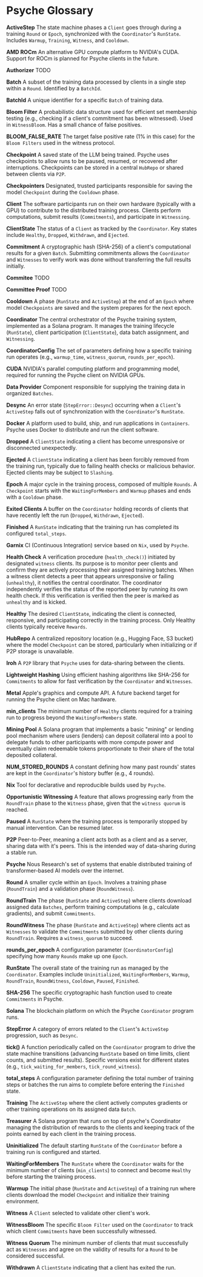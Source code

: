 # Psyche Glossary

**ActiveStep**
The state machine phases a `Client` goes through during a training `Round` or `Epoch`, synchronized with the `Coordinator`'s `RunState`. Includes `Warmup`, `Training`, `Witness`, and `Cooldown`.

**AMD ROCm**
An alternative GPU compute platform to NVIDIA's CUDA. Support for ROCm is planned for Psyche clients in the future.

**Authorizer**
TODO

**Batch**
A subset of the training data processed by clients in a single step within a `Round`. Identified by a `BatchId`.

**BatchId**
A unique identifier for a specific `Batch` of training data.

**Bloom Filter**
A probabilistic data structure used for efficient set membership testing (e.g., checking if a client's commitment has been witnessed). Used in `WitnessBloom`. Has a small chance of false positives.

**BLOOM_FALSE_RATE**
The target false positive rate (1% in this case) for the `Bloom Filters` used in the witness protocol.

**Checkpoint**
A saved state of the LLM being trained. Psyche uses checkpoints to allow runs to be paused, resumed, or recovered after interruptions. Checkpoints can be stored in a central `HubRepo` or shared between clients via `P2P`.

**Checkpointers**
Designated, trusted participants responsible for saving the model `Checkpoint` during the `Cooldown` phase.

**Client**
The software participants run on their own hardware (typically with a GPU) to contribute to the distributed training process. Clients perform computations, submit results (`Commitments`), and participate in `Witnessing`.

**ClientState**
The status of a `Client` as tracked by the `Coordinator`. Key states include `Healthy`, `Dropped`, `Withdrawn`, and `Ejected`.

**Commitment**
A cryptographic hash (SHA-256) of a client's computational results for a given `Batch`. Submitting commitments allows the `Coordinator` and `Witnesses` to verify work was done without transferring the full results initially.

**Commitee**
TODO

**Committee Proof**
TODO

**Cooldown**
A phase (`RunState` and `ActiveStep`) at the end of an `Epoch` where model `Checkpoints` are saved and the system prepares for the next epoch.

**Coordinator**
The central orchestrator of the Psyche training system, implemented as a Solana program. It manages the training lifecycle (`RunState`), client participation (`ClientState`), data batch assignment, and `Witnessing`.

**CoordinatorConfig**
The set of parameters defining how a specific training run operates (e.g., `warmup_time`, `witness_quorum`, `rounds_per_epoch`).

**CUDA**
NVIDIA's parallel computing platform and programming model, required for running the Psyche client on NVIDIA GPUs.

**Data Provider**
Component responsible for supplying the training data in organized `Batches`.

**Desync**
An error state (`StepError::Desync`) occurring when a `Client`'s `ActiveStep` falls out of synchronization with the `Coordinator`'s `RunState`.

**Docker**
A platform used to build, ship, and run applications in `Containers`. Psyche uses Docker to distribute and run the client software.

**Dropped**
A `ClientState` indicating a client has become unresponsive or disconnected unexpectedly.

**Ejected**
A `ClientState` indicating a client has been forcibly removed from the training run, typically due to failing health checks or malicious behavior. Ejected clients may be subject to `Slashing`.

**Epoch**
A major cycle in the training process, composed of multiple `Rounds`. A `Checkpoint` starts with the `WaitingForMembers` and `Warmup` phases and ends with a `Cooldown` phase.

**Exited Clients**
A buffer on the `Coordinator` holding records of clients that have recently left the run (`Dropped`, `Withdrawn`, `Ejected`).

**Finished**
A `RunState` indicating that the training run has completed its configured `total_steps`.

**Garnix**
CI (Continuous Integration) service based on `Nix`, used by `Psyche`.

**Health Check**
A verification procedure (`health_check()`) initiated by designated `witness` clients. Its purpose is to monitor peer clients and confirm they are actively processing their assigned training batches. When a witness client detects a peer that appears unresponsive or failing (`unhealthy`), it notifies the central coordinator. The coordinator independently verifies the status of the reported peer by running its own health check. If this verification is verified then the peer is marked as `unhealthy` and is kicked.

**Healthy**
The desired `ClientState`, indicating the client is connected, responsive, and participating correctly in the training process. Only Healthy clients typically receive `Rewards`.

**HubRepo**
A centralized repository location (e.g., Hugging Face, S3 bucket) where the model `Checkpoint` can be stored, particularly when initializing or if P2P storage is unavailable.

**Iroh**
A `P2P` library that `Psyche` uses for data-sharing between the clients.

**Lightweight Hashing**
Using efficient hashing algorithms like SHA-256 for `Commitments` to allow for fast verification by the `Coordinator` and `Witnesses`.

**Metal**
Apple's graphics and compute API. A future backend target for running the Psyche client on Mac hardware.

**min_clients**
The minimum number of `Healthy` clients required for a training run to progress beyond the `WaitingForMembers` state.

**Mining Pool**
A Solana program that implements a basic "mining" or lending pool mechanism where users (lenders) can deposit collateral into a pool to delegate funds to other participants with more compute power and eventually claim redeemable tokens proportionate to their share of the total deposited collateral.

**NUM_STORED_ROUNDS**
A constant defining how many past rounds' states are kept in the `Coordinator`'s history buffer (e.g., 4 rounds).

**Nix**
Tool for declarative and reproducible builds used by `Psyche`.

**Opportunistic Witnessing**
A feature that allows progressing early from the `RoundTrain` phase to the `Witness` phase, given that the `witness quorum` is reached.

**Paused**
A `RunState` where the training process is temporarily stopped by manual intervention. Can be resumed later.

**P2P**
Peer-to-Peer, meaning a client acts both as a client and as a server, sharing data with it's peers. This is the intended way of data-sharing during a stable run.

**Psyche**
Nous Research's set of systems that enable distributed training of transformer-based AI models over the internet.

**Round**
A smaller cycle within an `Epoch`. Involves a training phase (`RoundTrain`) and a validation phase (`RoundWitness`).

**RoundTrain**
The phase (`RunState` and `ActiveStep`) where clients download assigned data `Batches`, perform training computations (e.g., calculate gradients), and submit `Commitments`.

**RoundWitness**
The phase (`RunState` and `ActiveStep`) where clients act as `Witnesses` to validate the `Commitments` submitted by other clients during `RoundTrain`. Requires a `witness_quorum` to succeed.

**rounds_per_epoch**
A configuration parameter (`CoordinatorConfig`) specifying how many `Rounds` make up one `Epoch`.

**RunState**
The overall state of the training run as managed by the `Coordinator`. Examples include `Uninitialized`, `WaitingForMembers`, `Warmup`, `RoundTrain`, `RoundWitness`, `Cooldown`, `Paused`, `Finished`.

**SHA-256**
The specific cryptographic hash function used to create `Commitments` in Psyche.

**Solana**
The blockchain platform on which the Psyche `Coordinator` program runs.

**StepError**
A category of errors related to the `Client`'s `ActiveStep` progression, such as `Desync`.

**tick()**
A function periodically called on the `Coordinator` program to drive the state machine transitions (advancing `RunState` based on time limits, client counts, and submitted results). Specific versions exist for different states (e.g., `tick_waiting_for_members`, `tick_round_witness`).

**total_steps**
A configuration parameter defining the total number of training steps or batches the run aims to complete before entering the `Finished` state.

**Training**
The `ActiveStep` where the client actively computes gradients or other training operations on its assigned data `Batch`.

**Treasurer**
A Solana program that runs on top of psyche's Coordinator managing the distribution of rewards to the clients and keeping track of the points earned by each client in the training process.

**Uninitialized**
The default starting `RunState` of the `Coordinator` before a training run is configured and started.

**WaitingForMembers**
The `RunState` where the `Coordinator` waits for the minimum number of clients (`min_clients`) to connect and become `Healthy` before starting the training process.

**Warmup**
The initial phase (`RunState` and `ActiveStep`) of a training run where clients download the model `Checkpoint` and initialize their training environment.

**Witness**
A `Client` selected to validate other client's work.

**WitnessBloom**
The specific `Bloom Filter` used on the `Coordinator` to track which client `Commitments` have been successfully witnessed.

**Witness Quorum**
The minimum number of clients that must successfully act as `Witnesses` and agree on the validity of results for a `Round` to be considered successful.

**Withdrawn**
A `ClientState` indicating that a client has exited the run.
